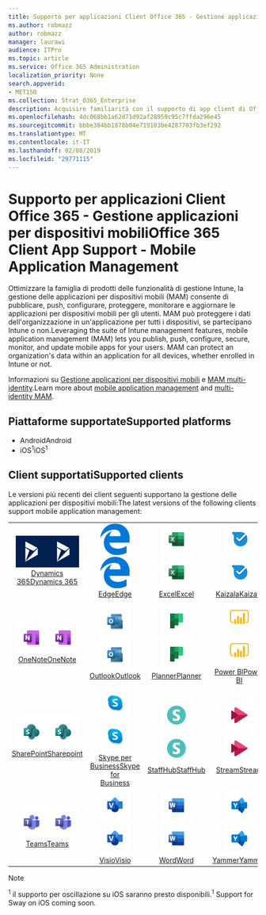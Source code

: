 ```yaml
---
title: Supporto per applicazioni Client Office 365 - Gestione applicazioni per dispositivi mobili
ms.author: robmazz
author: robmazz
manager: laurawi
audience: ITPro
ms.topic: article
ms.service: Office 365 Administration
localization_priority: None
search.appverid:
- MET150
ms.collection: Strat_O365_Enterprise
description: Acquisire familiarità con il supporto di app client di Office 365 per la gestione delle applicazioni per dispositivi mobili
ms.openlocfilehash: 4dc068bb1a62d71d92af28959c95c7ffda296e45
ms.sourcegitcommit: bbbe304bb1878b04e719103be4287703fb3ef292
ms.translationtype: MT
ms.contentlocale: it-IT
ms.lasthandoff: 02/08/2019
ms.locfileid: "29771115"
---
```

# <a name="office-365-client-app-support---mobile-application-management"></a><span data-ttu-id="cad00-103">Supporto per applicazioni Client Office 365 - Gestione applicazioni per dispositivi mobili</span><span class="sxs-lookup"><span data-stu-id="cad00-103">Office 365 Client App Support - Mobile Application Management</span></span>

<span data-ttu-id="cad00-p101">Ottimizzare la famiglia di prodotti delle funzionalità di gestione Intune, la gestione delle applicazioni per dispositivi mobili (MAM) consente di pubblicare, push, configurare, proteggere, monitorare e aggiornare le applicazioni per dispositivi mobili per gli utenti. MAM può proteggere i dati dell'organizzazione in un'applicazione per tutti i dispositivi, se partecipano Intune o non.</span><span class="sxs-lookup"><span data-stu-id="cad00-p101">Leveraging the suite of Intune management features, mobile application management (MAM) lets you publish, push, configure, secure, monitor, and update mobile apps for your users. MAM can protect an organization's data within an application for all devices, whether enrolled in Intune or not.</span></span>

<span data-ttu-id="cad00-106">Informazioni su [Gestione applicazioni per dispositivi mobili](https://docs.microsoft.com/intune/mam-faq) e [MAM multi-identity](https://docs.microsoft.com/intune/app-protection-policy).</span><span class="sxs-lookup"><span data-stu-id="cad00-106">Learn more about [mobile application management](https://docs.microsoft.com/intune/mam-faq) and [multi-identity MAM](https://docs.microsoft.com/intune/app-protection-policy).</span></span>

## <a name="supported-platforms"></a><span data-ttu-id="cad00-107">Piattaforme supportate</span><span class="sxs-lookup"><span data-stu-id="cad00-107">Supported platforms</span></span>

 - <span data-ttu-id="cad00-108">Android</span><span class="sxs-lookup"><span data-stu-id="cad00-108">Android</span></span>
 - <span data-ttu-id="cad00-109">iOS<sup>1</sup></span><span class="sxs-lookup"><span data-stu-id="cad00-109">iOS<sup>1</sup></span></span>

## <a name="supported-clients"></a><span data-ttu-id="cad00-110">Client supportati</span><span class="sxs-lookup"><span data-stu-id="cad00-110">Supported clients</span></span>

<span data-ttu-id="cad00-111">Le versioni più recenti dei client seguenti supportano la gestione delle applicazioni per dispositivi mobili:</span><span class="sxs-lookup"><span data-stu-id="cad00-111">The latest versions of the following clients support mobile application management:</span></span>

| | | | | | |
|:---:|:---:|:---:|:---:|:---:|:---:|
| <span data-ttu-id="cad00-112">![Icona Dynamics 365](media/o365-dynamics365-64x64.png)</span><span class="sxs-lookup"><span data-stu-id="cad00-112">![Dynamics 365 icon](media/o365-dynamics365-64x64.png)</span></span> <br> [<span data-ttu-id="cad00-113">Dynamics 365</span><span class="sxs-lookup"><span data-stu-id="cad00-113">Dynamics 365</span></span>](https://dynamics.microsoft.com) | <span data-ttu-id="cad00-114">![Icona di Edge](media/o365-edge-64x64.png)</span><span class="sxs-lookup"><span data-stu-id="cad00-114">![Edge icon](media/o365-edge-64x64.png)</span></span> <br> [<span data-ttu-id="cad00-115">Edge</span><span class="sxs-lookup"><span data-stu-id="cad00-115">Edge</span></span>](https://www.microsoft.com/windows/microsoft-edge) | <span data-ttu-id="cad00-116">![Icona Excel](media/o365-excel-64x64.png)</span><span class="sxs-lookup"><span data-stu-id="cad00-116">![Excel icon](media/o365-excel-64x64.png)</span></span> <br> [<span data-ttu-id="cad00-117">Excel</span><span class="sxs-lookup"><span data-stu-id="cad00-117">Excel</span></span>](https://products.office.com/excel) | <span data-ttu-id="cad00-118">![Icona Kaizala](media/o365-kaizala-64x64.png)</span><span class="sxs-lookup"><span data-stu-id="cad00-118">![Kaizala icon](media/o365-kaizala-64x64.png)</span></span> <br> [<span data-ttu-id="cad00-119">Kaizala</span><span class="sxs-lookup"><span data-stu-id="cad00-119">Kaizala</span></span>](https://products.office.com/en/business/microsoft-kaizala) | <span data-ttu-id="cad00-120">![OneDrive per icona Business](media/o365-OneDrive-64x64.png)</span><span class="sxs-lookup"><span data-stu-id="cad00-120">![OneDrive for Business icon](media/o365-OneDrive-64x64.png)</span></span> <br> [<span data-ttu-id="cad00-121">OneDrive</span><span class="sxs-lookup"><span data-stu-id="cad00-121">OneDrive</span></span>](https://products.office.com/onedrive-for-business/online-cloud-storage)
| <span data-ttu-id="cad00-122">![Icona di OneNote](media/o365-OneNote-64x64.png)</span><span class="sxs-lookup"><span data-stu-id="cad00-122">![OneNote icon](media/o365-OneNote-64x64.png)</span></span> <br> [<span data-ttu-id="cad00-123">OneNote</span><span class="sxs-lookup"><span data-stu-id="cad00-123">OneNote</span></span>](https://products.office.com/onenote) | <span data-ttu-id="cad00-124">![Icona di Outlook](media/o365-outlook-64x64.png)</span><span class="sxs-lookup"><span data-stu-id="cad00-124">![Outlook icon](media/o365-outlook-64x64.png)</span></span> <br> [<span data-ttu-id="cad00-125">Outlook</span><span class="sxs-lookup"><span data-stu-id="cad00-125">Outlook</span></span>](https://products.office.com/outlook) | <span data-ttu-id="cad00-126">![Icona di pianificazione](media/o365-planner-64x64.png)</span><span class="sxs-lookup"><span data-stu-id="cad00-126">![Planner icon](media/o365-planner-64x64.png)</span></span> <br> [<span data-ttu-id="cad00-127">Planner</span><span class="sxs-lookup"><span data-stu-id="cad00-127">Planner</span></span>](https://products.office.com/business/task-management-software) | <span data-ttu-id="cad00-128">![Icona PowerBI](media/o365-powerbi-64x64.png)</span><span class="sxs-lookup"><span data-stu-id="cad00-128">![PowerBI icon](media/o365-powerbi-64x64.png)</span></span> <br> [<span data-ttu-id="cad00-129">Power BI</span><span class="sxs-lookup"><span data-stu-id="cad00-129">Power BI</span></span>](https://powerbi.microsoft.com) | <span data-ttu-id="cad00-130">![Icona PowerPoint](media/o365-powerpoint-64x64.png)</span><span class="sxs-lookup"><span data-stu-id="cad00-130">![PowerPoint icon](media/o365-powerpoint-64x64.png)</span></span> <br> [<span data-ttu-id="cad00-131">PowerPoint</span><span class="sxs-lookup"><span data-stu-id="cad00-131">PowerPoint</span></span>](https://products.office.com/powerpoint) |
| <span data-ttu-id="cad00-132">![Icona di SharePoint](media/o365-sharepoint-64x64.png)</span><span class="sxs-lookup"><span data-stu-id="cad00-132">![SharePoint icon](media/o365-sharepoint-64x64.png)</span></span> <br> [<span data-ttu-id="cad00-133">SharePoint</span><span class="sxs-lookup"><span data-stu-id="cad00-133">Sharepoint</span></span>](https://products.office.com/sharepoint) | <span data-ttu-id="cad00-134">![Skype per icona Business](media/o365-skypeforbusiness-64x64.png)</span><span class="sxs-lookup"><span data-stu-id="cad00-134">![Skype for Business icon](media/o365-skypeforbusiness-64x64.png)</span></span> <br> [<span data-ttu-id="cad00-135">Skype per <br> Business</span><span class="sxs-lookup"><span data-stu-id="cad00-135">Skype for <br> Business</span></span>](https://www.skype.com/business/) | <span data-ttu-id="cad00-136">![Icona StaffHub](media/o365-staffhub-64x64.png)</span><span class="sxs-lookup"><span data-stu-id="cad00-136">![StaffHub icon](media/o365-staffhub-64x64.png)</span></span> <br> [<span data-ttu-id="cad00-137">StaffHub</span><span class="sxs-lookup"><span data-stu-id="cad00-137">StaffHub</span></span>](https://products.office.com/microsoft-staffhub/staff-scheduling-software) | <span data-ttu-id="cad00-138">![Icona di flusso](media/o365-stream-64x64.png)</span><span class="sxs-lookup"><span data-stu-id="cad00-138">![Stream icon](media/o365-stream-64x64.png)</span></span> <br> [<span data-ttu-id="cad00-139">Stream</span><span class="sxs-lookup"><span data-stu-id="cad00-139">Stream</span></span>](https://stream.microsoft.com) | <span data-ttu-id="cad00-140">![Icona sway](media/o365-sway-64x64.png)</span><span class="sxs-lookup"><span data-stu-id="cad00-140">![Sway icon](media/o365-sway-64x64.png)</span></span> <br> [<span data-ttu-id="cad00-141">Sway<sup>1</sup></span><span class="sxs-lookup"><span data-stu-id="cad00-141">Sway<sup>1</sup></span></span>](https://sway.com)
| <span data-ttu-id="cad00-142">![Icona di team](media/o365-teams-64x64.png)</span><span class="sxs-lookup"><span data-stu-id="cad00-142">![Teams icon](media/o365-teams-64x64.png)</span></span> <br> [<span data-ttu-id="cad00-143">Teams</span><span class="sxs-lookup"><span data-stu-id="cad00-143">Teams</span></span>](https://products.office.com/microsoft-teams/group-chat-software) | <span data-ttu-id="cad00-144">![Icona Visio](media/o365-visio-64x64.png)</span><span class="sxs-lookup"><span data-stu-id="cad00-144">![Visio icon](media/o365-visio-64x64.png)</span></span> <br> [<span data-ttu-id="cad00-145">Visio</span><span class="sxs-lookup"><span data-stu-id="cad00-145">Visio</span></span>](https://products.office.com/visio/flowchart-software) | <span data-ttu-id="cad00-146">![Icona Word](media/o365-word-64x64.png)</span><span class="sxs-lookup"><span data-stu-id="cad00-146">![Word icon](media/o365-word-64x64.png)</span></span> <br> [<span data-ttu-id="cad00-147">Word</span><span class="sxs-lookup"><span data-stu-id="cad00-147">Word</span></span>](https://products.office.com/word) |<span data-ttu-id="cad00-148">![Icona di Yammer](media/o365-yammer-64x64.png)</span><span class="sxs-lookup"><span data-stu-id="cad00-148">![Yammer icon](media/o365-yammer-64x64.png)</span></span> <br> [<span data-ttu-id="cad00-149">Yammer</span><span class="sxs-lookup"><span data-stu-id="cad00-149">Yammer</span></span>](https://products.office.com/yammer/yammer-overview)

> [!NOTE]
> <span data-ttu-id="cad00-150"><sup>1</sup> il supporto per oscillazione su iOS saranno presto disponibili.</span><span class="sxs-lookup"><span data-stu-id="cad00-150"><sup>1</sup> Support for Sway on iOS coming soon.</span></span>